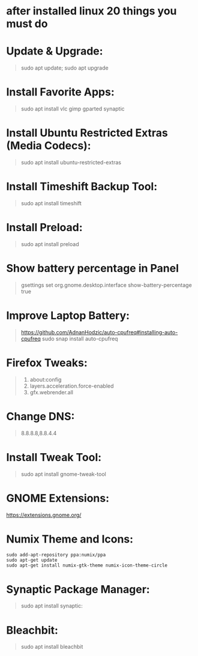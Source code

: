 # after installed linux 20 things you must do


# Update & Upgrade:
> sudo apt update; sudo apt upgrade

# Install Favorite Apps:
> sudo apt install vlc gimp gparted synaptic

# Install Ubuntu Restricted Extras (Media Codecs):
> sudo apt install ubuntu-restricted-extras

# Install Timeshift Backup Tool:
> sudo apt install timeshift

# Install Preload:
> sudo apt install preload
# Show battery percentage in Panel
> gsettings set org.gnome.desktop.interface show-battery-percentage true
# Improve Laptop Battery:
>  https://github.com/AdnanHodzic/auto-cpufreq#installing-auto-cpufreq
>  sudo snap install auto-cpufreq

# Firefox Tweaks:
> 1. about:config
> 2. layers.acceleration.force-enabled
> 3. gfx.webrender.all

# Change DNS:
> 8.8.8.8,8.8.4.4

# Install Tweak Tool:
> sudo apt install gnome-tweak-tool

# GNOME Extensions:
https://extensions.gnome.org/

# Numix Theme and Icons:
```
sudo add-apt-repository ppa:numix/ppa
sudo apt-get update
sudo apt-get install numix-gtk-theme numix-icon-theme-circle
```

# Synaptic Package Manager:
> sudo apt install synaptic:

# Bleachbit:
> sudo apt install bleachbit

